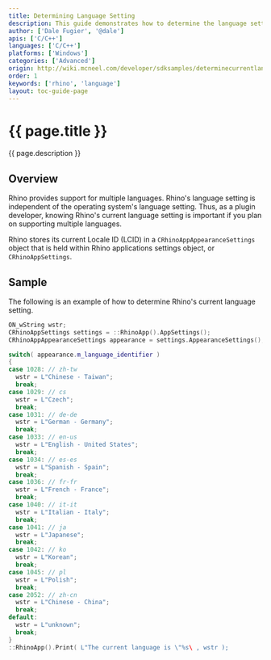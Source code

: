 ```yaml
---
title: Determining Language Setting
description: This guide demonstrates how to determine the language setting when developing localized C/C++ plugins.
author: ['Dale Fugier', '@dale']
apis: ['C/C++']
languages: ['C/C++']
platforms: ['Windows']
categories: ['Advanced']
origin: http://wiki.mcneel.com/developer/sdksamples/determinecurrentlanguage
order: 1
keywords: ['rhino', 'language']
layout: toc-guide-page
---
```


# {{ page.title }}

{{ page.description }}

## Overview

Rhino provides support for multiple languages.  Rhino's language setting is independent of the operating system's language setting.  Thus, as a plugin developer, knowing Rhino's current language setting is important if you plan on supporting multiple languages.

Rhino stores its current Locale ID (LCID) in a `CRhinoAppAppearanceSettings` object that is held within Rhino applications settings object, or `CRhinoAppSettings`.

## Sample

The following is an example of how to determine Rhino's current language setting.

```cpp
ON_wString wstr;
CRhinoAppSettings settings = ::RhinoApp().AppSettings();
CRhinoAppAppearanceSettings appearance = settings.AppearanceSettings();

switch( appearance.m_language_identifier )
{
case 1028: // zh-tw
  wstr = L"Chinese - Taiwan";
  break;
case 1029: // cs
  wstr = L"Czech";
  break;
case 1031: // de-de
  wstr = L"German - Germany";
  break;
case 1033: // en-us
  wstr = L"English - United States";
  break;
case 1034: // es-es
  wstr = L"Spanish - Spain";
  break;
case 1036: // fr-fr
  wstr = L"French - France";
  break;
case 1040: // it-it
  wstr = L"Italian - Italy";
  break;
case 1041: // ja
  wstr = L"Japanese";
  break;
case 1042: // ko
  wstr = L"Korean";
  break;
case 1045: // pl
  wstr = L"Polish";
  break;
case 2052: // zh-cn
  wstr = L"Chinese - China";
  break;
default:
  wstr = L"unknown";
  break;
}
::RhinoApp().Print( L"The current language is \"%s\ , wstr );
```
